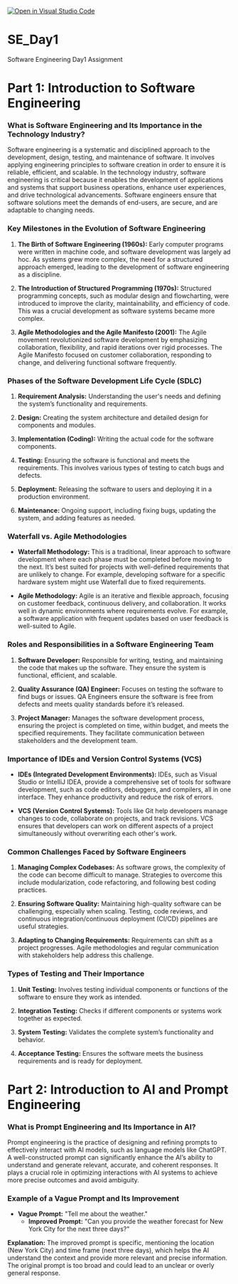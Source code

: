 [![Open in Visual Studio Code](https://classroom.github.com/assets/open-in-vscode-2e0aaae1b6195c2367325f4f02e2d04e9abb55f0b24a779b69b11b9e10269abc.svg)](https://classroom.github.com/online_ide?assignment_repo_id=18293140&assignment_repo_type=AssignmentRepo)
# SE_Day1
Software Engineering Day1 Assignment

# Part 1: Introduction to Software Engineering

### What is Software Engineering and Its Importance in the Technology Industry?

Software engineering is a systematic and disciplined approach to the development, design, testing, and maintenance of software. It involves applying engineering principles to software creation in order to ensure it is reliable, efficient, and scalable. In the technology industry, software engineering is critical because it enables the development of applications and systems that support business operations, enhance user experiences, and drive technological advancements. Software engineers ensure that software solutions meet the demands of end-users, are secure, and are adaptable to changing needs.

### Key Milestones in the Evolution of Software Engineering

1. **The Birth of Software Engineering (1960s):** Early computer programs were written in machine code, and software development was largely ad hoc. As systems grew more complex, the need for a structured approach emerged, leading to the development of software engineering as a discipline.

2. **The Introduction of Structured Programming (1970s):** Structured programming concepts, such as modular design and flowcharting, were introduced to improve the clarity, maintainability, and efficiency of code. This was a crucial development as software systems became more complex.

3. **Agile Methodologies and the Agile Manifesto (2001):** The Agile movement revolutionized software development by emphasizing collaboration, flexibility, and rapid iterations over rigid processes. The Agile Manifesto focused on customer collaboration, responding to change, and delivering functional software frequently.

### Phases of the Software Development Life Cycle (SDLC)

1. **Requirement Analysis:** Understanding the user's needs and defining the system’s functionality and requirements.
   
2. **Design:** Creating the system architecture and detailed design for components and modules.

3. **Implementation (Coding):** Writing the actual code for the software components.

4. **Testing:** Ensuring the software is functional and meets the requirements. This involves various types of testing to catch bugs and defects.

5. **Deployment:** Releasing the software to users and deploying it in a production environment.

6. **Maintenance:** Ongoing support, including fixing bugs, updating the system, and adding features as needed.

### Waterfall vs. Agile Methodologies

- **Waterfall Methodology:** This is a traditional, linear approach to software development where each phase must be completed before moving to the next. It’s best suited for projects with well-defined requirements that are unlikely to change. For example, developing software for a specific hardware system might use Waterfall due to fixed requirements.
  
- **Agile Methodology:** Agile is an iterative and flexible approach, focusing on customer feedback, continuous delivery, and collaboration. It works well in dynamic environments where requirements evolve. For example, a software application with frequent updates based on user feedback is well-suited to Agile.

### Roles and Responsibilities in a Software Engineering Team

1. **Software Developer:** Responsible for writing, testing, and maintaining the code that makes up the software. They ensure the system is functional, efficient, and scalable.

2. **Quality Assurance (QA) Engineer:** Focuses on testing the software to find bugs or issues. QA Engineers ensure the software is free from defects and meets quality standards before it’s released.

3. **Project Manager:** Manages the software development process, ensuring the project is completed on time, within budget, and meets the specified requirements. They facilitate communication between stakeholders and the development team.

### Importance of IDEs and Version Control Systems (VCS)

- **IDEs (Integrated Development Environments):** IDEs, such as Visual Studio or IntelliJ IDEA, provide a comprehensive set of tools for software development, such as code editors, debuggers, and compilers, all in one interface. They enhance productivity and reduce the risk of errors.

- **VCS (Version Control Systems):** Tools like Git help developers manage changes to code, collaborate on projects, and track revisions. VCS ensures that developers can work on different aspects of a project simultaneously without overwriting each other's work.

### Common Challenges Faced by Software Engineers

1. **Managing Complex Codebases:** As software grows, the complexity of the code can become difficult to manage. Strategies to overcome this include modularization, code refactoring, and following best coding practices.

2. **Ensuring Software Quality:** Maintaining high-quality software can be challenging, especially when scaling. Testing, code reviews, and continuous integration/continuous deployment (CI/CD) pipelines are useful strategies.

3. **Adapting to Changing Requirements:** Requirements can shift as a project progresses. Agile methodologies and regular communication with stakeholders help address this challenge.

### Types of Testing and Their Importance

1. **Unit Testing:** Involves testing individual components or functions of the software to ensure they work as intended.

2. **Integration Testing:** Checks if different components or systems work together as expected.

3. **System Testing:** Validates the complete system’s functionality and behavior.

4. **Acceptance Testing:** Ensures the software meets the business requirements and is ready for deployment.

# Part 2: Introduction to AI and Prompt Engineering

### What is Prompt Engineering and Its Importance in AI?

Prompt engineering is the practice of designing and refining prompts to effectively interact with AI models, such as language models like ChatGPT. A well-constructed prompt can significantly enhance the AI’s ability to understand and generate relevant, accurate, and coherent responses. It plays a crucial role in optimizing interactions with AI systems to achieve more precise outcomes and avoid ambiguity.

### Example of a Vague Prompt and Its Improvement

- **Vague Prompt:** "Tell me about the weather."
  - **Improved Prompt:** "Can you provide the weather forecast for New York City for the next three days?"

**Explanation:** The improved prompt is specific, mentioning the location (New York City) and time frame (next three days), which helps the AI understand the context and provide more relevant and precise information. The original prompt is too broad and could lead to an unclear or overly general response.

